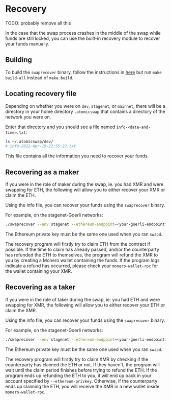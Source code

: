 # Recovery

TODO: probably remove all this

In the case that the swap process crashes in the middle of the swap while funds are still locked, you can use the built-in recovery module to recover your funds manually.

## Building

To build the `swaprecover` binary, follow the instructions in [here](./build.md) but run `make build-all` instead of `make build`.

## Locating recovery file

Depending on whether you were on `dev`, `stagenet`, or `mainnet`, there will be a directory in your home directory `.atomicswap` that contains a directory of the network you were on.

Enter that directory and you should see a file named `info-<date-and-time>.txt`:

```bash
ls ~/.atomicswap/dev/
# info-2022-Apr-19-22:55:22.txt 
```

This file contains all the information you need to recover your funds. 

## Recovering as a maker

If you were in the role of maker during the swap, ie. you had XMR and were swapping for ETH, the following will allow you to either recover your XMR or claim the ETH.

Using the info file, you can recover your funds using the `swaprecover` binary.

For example, on the stagenet-Goerli networks:
```bash
./swaprecover --env stagenet --ethereum-endpoint=<your-goerli-endpoint> --ethereum-privkey=goerli.key --ethereum-chain-id=5 --infofile=/path/to/infofile --xmrmaker
```

The Ethereum private key must be the same one used when you ran `swapd`.

The recovery program will firstly try to claim ETH from the contract if possible. If the time to claim has already passed, and/or the counterparty has refunded the ETH to themselves, the program will refund the XMR to you by creating a Monero wallet containing the funds. If the program logs indicate a refund has occurred, please check your `monero-wallet-rpc` for the wallet containing your XMR.

## Recovering as a taker

If you were in the role of taker during the swap, ie. you had ETH and were swapping for XMR, the following will allow you to either recover your ETH or claim the XMR.

Using the info file, you can recover your funds using the `swaprecover` binary.

For example, on the stagenet-Goerli networks:
```bash
./swaprecover --env stagenet --ethereum-endpoint=<your-goerli-endpoint> --ethereum-privkey=goerli.key --ethereum-chain-id=5 --infofile=/path/to/infofile --xmrtaker
```

The Ethereum private key must be the same one used when you ran `swapd`.

The recovery program will firstly try to claim XMR by checking if the counterparty has claimed the ETH or not. If they haven't, the program will wait until the claim period finishes before trying to refund the ETH. If the program ends up refunding the ETH to you, it will end up back in your account specified by `--ethereum-privkey`. Otherwise, if the counterparty ends up claiming the ETH, you will receive the XMR in a new wallet inside `monero-wallet-rpc`.